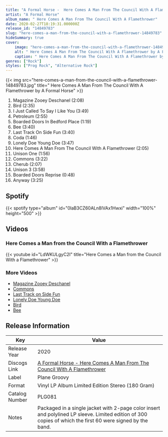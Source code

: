```yaml
---
title: "A Formal Horse -  Here Comes A Man From The Council With A Flamethrower"
artist: "A Formal Horse"
album_name: " Here Comes A Man From The Council With A Flamethrower"
date: 2020-02-27T18:19:31.000000Z
release_id: "14849783"
slug: "here-comes-a-man-from-the-council-with-a-flamethrower-14849783"
hideSummary: true
cover:
    image: "here-comes-a-man-from-the-council-with-a-flamethrower-14849783.jpg"
    alt: " Here Comes A Man From The Council With A Flamethrower by A Formal Horse"
    caption: " Here Comes A Man From The Council With A Flamethrower by A Formal Horse"
genres: ["Rock"]
styles: ["Prog Rock", "Alternative Rock"]
---
```


{{< img src="here-comes-a-man-from-the-council-with-a-flamethrower-14849783.jpg" title=" Here Comes A Man From The Council With A Flamethrower by A Formal Horse" >}}

<!-- section break -->

1. Magazine Zooey Deschanel (2:08)
2. Bird (2:35)
3. I Just Called To Say I Like You (3:49)
4. Petroleum (2:55)
5. Boarded Doors In Bedford Place (1:19)
6. Bee (3:40)
7. Last Track On Side Fun (3:40)
8. Coda (1:46)
9. Lonely Doe Young Doe (3:47)
10. Here Comes A Man From The Council With A Flamethrower (2:05)
11. Unison One (1:56)
12. Commons (3:22)
13. Cherub (2:07)
14. Unison 3 (3:58)
15. Boarded Doors Reprise (0:48)
16. Anyway (3:25)

<!-- section break -->


## Spotify
{{< spotify type="album" id="0laB3CZ60ALn8lVAx1Hwxi" width="100%" height="500" >}}



## Videos
### Here Comes a Man from the Council With a Flamethrower
{{< youtube id="LdWKULgyC2I" title="Here Comes a Man from the Council With a Flamethrower" >}}<br>

### More Videos

- [Magazine Zooey Deschanel](https://www.youtube.com/watch?v=ftjAexbR2p8)
- [Commons](https://www.youtube.com/watch?v=AXcwWhRVprw)
- [Last Track on Side Fun](https://www.youtube.com/watch?v=xYV9TkBML_I)
- [Lonely Doe Young Doe](https://www.youtube.com/watch?v=yg-M0hI6cXY)
- [Bird](https://www.youtube.com/watch?v=kJydOXYAGB0)
- [Bee](https://www.youtube.com/watch?v=vNAS4q54L0A)


## Release Information
|  Key           | Value                                                |
| ---------------| ---------------------------------------------------- |
| Release Year   | 2020                                   |
| Discogs Link   | [A Formal Horse -  Here Comes A Man From The Council With A Flamethrower](https://www.discogs.com/release/14849783-A-Formal-Horse-Here-Comes-A-Man-From-The-Council-With-A-Flamethrower) |
| Label          | Plane Groovy |
| Format         | Vinyl LP Album Limited Edition Stereo (180 Gram) |
| Catalog Number | PLG081 |
| Notes | Packaged in a single jacket with 2-page color insert and polylined LP sleeve.  Limited edition of 300 copies of which the first 60 were signed by the band. |